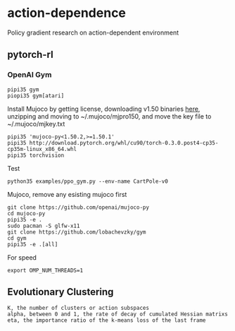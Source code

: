 # action-dependence
Policy gradient research on action-dependent environment

##  pytorch-rl

### OpenAI Gym

```
pipi35 gym
piopi35 gym[atari]
```

Install Mujoco by getting license, downloading v1.50 binaries [here](https://www.roboti.us/download/mjpro150_linux.zip), unzipping and moving to ~/.mujoco/mjpro150, and move the key file to ~/.mujoco/mjkey.txt

```
pipi35 'mujoco-py<1.50.2,>=1.50.1'
pipi35 http://download.pytorch.org/whl/cu90/torch-0.3.0.post4-cp35-cp35m-linux_x86_64.whl
pipi35 torchvision
```

Test
```
python35 examples/ppo_gym.py --env-name CartPole-v0
```

Mujoco, remove any esisting mujoco first
```
git clone https://github.com/openai/mujoco-py
cd mujoco-py
pipi35 -e .
sudo pacman -S glfw-x11
git clone https://github.com/lobachevzky/gym
cd gym
pipi35 -e .[all]
```

For speed
```
export OMP_NUM_THREADS=1
```

## Evolutionary Clustering

```
K, the number of clusters or action subspaces
alpha, between 0 and 1, the rate of decay of cumulated Hessian matrixs
eta, the importance ratio of the k-means loss of the last frame
```
